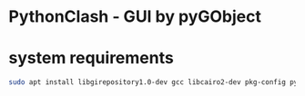 # PythonClash - GUI by pyGObject

# system requirements
```bash
sudo apt install libgirepository1.0-dev gcc libcairo2-dev pkg-config python3-dev gir1.2-gtk-4.0
```